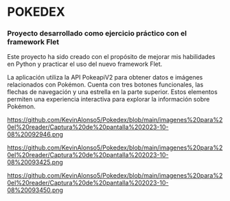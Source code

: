 # POKEDEX
### Proyecto desarrollado como ejercicio práctico con el framework Flet

Este proyecto ha sido creado con el propósito de mejorar mis habilidades en Python y practicar el uso del nuevo framework Flet.

La aplicación utiliza la API PokeapiV2 para obtener datos e imágenes relacionados con Pokémon. Cuenta con tres botones funcionales, las flechas de navegación y una estrella en la parte superior. Estos elementos permiten una experiencia interactiva para explorar la información sobre Pokémon.

https://github.com/KevinAlonso5/Pokedex/blob/main/imagenes%20para%20el%20reader/Captura%20de%20pantalla%202023-10-08%20092946.png

https://github.com/KevinAlonso5/Pokedex/blob/main/imagenes%20para%20el%20reader/Captura%20de%20pantalla%202023-10-08%20093425.png

https://github.com/KevinAlonso5/Pokedex/blob/main/imagenes%20para%20el%20reader/Captura%20de%20pantalla%202023-10-08%20093450.png
